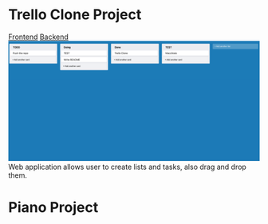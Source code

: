 # Trello Clone Project
[Frontend](./task-organization/README.md)
[Backend](./trello-backend/README.md)
![Trello](./task-organization/documentation/sc-trello-clone.png)
Web application allows user to create lists and tasks, also drag and drop them.
# Piano Project
